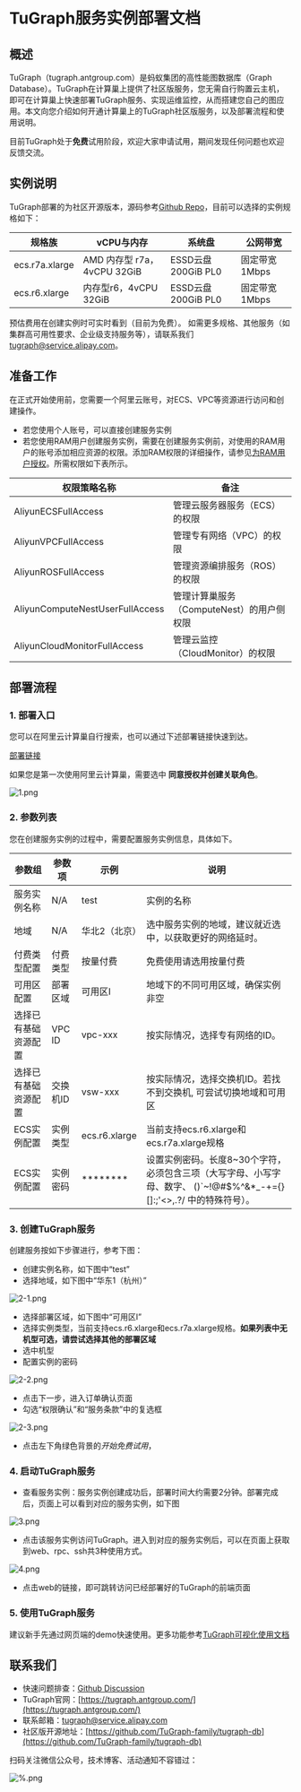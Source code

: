 # TuGraph服务实例部署文档
## 概述
TuGraph（tugraph.antgroup.com）是蚂蚁集团的高性能图数据库（Graph Database）。TuGraph在计算巢上提供了社区版服务，您无需自行购置云主机，即可在计算巢上快速部署TuGraph服务、实现运维监控，从而搭建您自己的图应用。本文向您介绍如何开通计算巢上的TuGraph社区版服务，以及部署流程和使用说明。

目前TuGraph处于**免费**试用阶段，欢迎大家申请试用，期间发现任何问题也欢迎反馈交流。

## 实例说明

TuGraph部署的为社区开源版本，源码参考[Github Repo](https://github.com/TuGraph-family/tugraph-db)，目前可以选择的实例规格如下：

| 规格族 | vCPU与内存 | 系统盘 | 公网带宽 |
| --- | --- | --- | --- |
| ecs.r7a.xlarge | AMD 内存型 r7a，4vCPU 32GiB | ESSD云盘 200GiB PL0 | 固定带宽1Mbps |
| ecs.r6.xlarge  | 内存型r6，4vCPU 32GiB | ESSD云盘 200GiB PL0 | 固定带宽1Mbps |

预估费用在创建实例时可实时看到（目前为免费）。
如需更多规格、其他服务（如集群高可用性要求、企业级支持服务等），请联系我们 [tugraph@service.alipay.com](mailto:tugraph@service.alipay.com)。

## 准备工作

在正式开始使用前，您需要一个阿里云账号，对ECS、VPC等资源进行访问和创建操作。

- 若您使用个人账号，可以直接创建服务实例
- 若您使用RAM用户创建服务实例，需要在创建服务实例前，对使用的RAM用户的账号添加相应资源的权限。添加RAM权限的详细操作，请参见[为RAM用户授权](https://help.aliyun.com/document_detail/121945.html)。所需权限如下表所示。

| 权限策略名称 | 备注 |
| --- | --- |
| AliyunECSFullAccess | 管理云服务器服务（ECS）的权限 |
| AliyunVPCFullAccess | 管理专有网络（VPC）的权限 |
| AliyunROSFullAccess | 管理资源编排服务（ROS）的权限 |
| AliyunComputeNestUserFullAccess | 管理计算巢服务（ComputeNest）的用户侧权限 |
| AliyunCloudMonitorFullAccess | 管理云监控（CloudMonitor）的权限 |

## 部署流程

### 1. 部署入口

您可以在阿里云计算巢自行搜索，也可以通过下述部署链接快速到达。

[部署链接](https://computenest.console.aliyun.com/user/cn-hangzhou/serviceInstanceCreate?ServiceId=service-7b50ea3d20e643da95bf&&isTrial=true)

如果您是第一次使用阿里云计算巢，需要选中 **同意授权并创建关联角色**。

![1.png](1.png)

### 2. 参数列表

您在创建服务实例的过程中，需要配置服务实例信息，具体如下。

| 参数组 | 参数项 | 示例 | 说明 |
| --- | --- | --- | --- |
| 服务实例名称 | N/A | test | 实例的名称 |
| 地域 | N/A | 华北2（北京） | 选中服务实例的地域，建议就近选中，以获取更好的网络延时。 |
| 付费类型配置 | 付费类型 | 按量付费 | 免费使用请选用按量付费 |
| 可用区配置 | 部署区域 | 可用区I | 地域下的不同可用区域，确保实例非空 |
| 选择已有基础资源配置 | VPC ID | vpc-xxx | 按实际情况，选择专有网络的ID。 |
| 选择已有基础资源配置 | 交换机ID | vsw-xxx | 按实际情况，选择交换机ID。若找不到交换机, 可尝试切换地域和可用区 |
| ECS实例配置 | 实例类型 | ecs.r6.xlarge | 当前支持ecs.r6.xlarge和ecs.r7a.xlarge规格 |
| ECS实例配置 | 实例密码 | ******** | 设置实例密码。长度8~30个字符，必须包含三项（大写字母、小写字母、数字、 ()`~!@#$%^&*_-+={}[]:;'<>,.?/ 中的特殊符号）。 |

### 3. 创建TuGraph服务

创建服务按如下步骤进行，参考下图：

- 创建实例名称，如下图中“test”
- 选择地域，如下图中“华东1（杭州）”

![2-1.png](2-1.png)

- 选择部署区域，如下图中“可用区I”
- 选择实例类型，当前支持ecs.r6.xlarge和ecs.r7a.xlarge规格。**如果列表中无机型可选，请尝试选择其他的部署区域**
- 选中机型
- 配置实例的密码

![2-2.png](2-2.png)

- 点击下一步，进入订单确认页面
- 勾选“权限确认”和“服务条款”中的复选框

![2-3.png](2-3.png)

- 点击左下角绿色背景的*开始免费试用*，

### 4. 启动TuGraph服务

- 查看服务实例：服务实例创建成功后，部署时间大约需要2分钟。部署完成后，页面上可以看到对应的服务实例，如下图

![3.png](3.png)

- 点击该服务实例访问TuGraph。进入到对应的服务实例后，可以在页面上获取到web、rpc、ssh共3种使用方式。

![4.png](4.png)

- 点击web的链接，即可跳转访问已经部署好的TuGraph的前端页面

### 5. 使用TuGraph服务

建议新手先通过网页端的demo快速使用。更多功能参考[TuGraph可视化使用文档](https://tugraph.antgroup.com/doc?version=V3.3.4)

## 联系我们

- 快速问题排查：[Github Discussion](https://github.com/TuGraph-family/tugraph-db/discussions/115)
- TuGraph官网：[https://tugraph.antgroup.com/](https://tugraph.antgroup.com/)
- 联系邮箱：[tugraph@service.alipay.com](mailto:tugraph@service.alipay.com)
- 社区版开源地址：[https://github.com/TuGraph-family/tugraph-db](https://github.com/TuGraph-family/tugraph-db)


扫码关注微信公众号，技术博客、活动通知不容错过：

![%.png](5.png)
